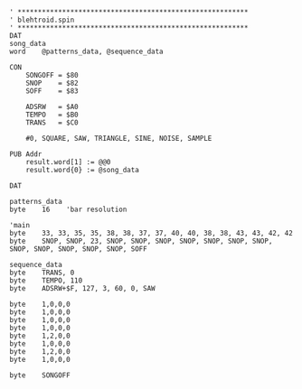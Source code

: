 
    ' *********************************************************
    ' blehtroid.spin
    ' *********************************************************
    DAT
    song_data
    word    @patterns_data, @sequence_data

    CON
        SONGOFF = $80
        SNOP    = $82
        SOFF    = $83

        ADSRW   = $A0
        TEMPO   = $B0
        TRANS   = $C0

        #0, SQUARE, SAW, TRIANGLE, SINE, NOISE, SAMPLE

    PUB Addr
        result.word[1] := @@0
        result.word{0} := @song_data

    DAT

    patterns_data
    byte    16    'bar resolution

    'main
    byte    33, 33, 35, 35, 38, 38, 37, 37, 40, 40, 38, 38, 43, 43, 42, 42
    byte    SNOP, SNOP, 23, SNOP, SNOP, SNOP, SNOP, SNOP, SNOP, SNOP, SNOP, SNOP, SNOP, SNOP, SNOP, SOFF

    sequence_data
    byte    TRANS, 0
    byte    TEMPO, 110
    byte    ADSRW+$F, 127, 3, 60, 0, SAW

    byte    1,0,0,0
    byte    1,0,0,0
    byte    1,0,0,0
    byte    1,0,0,0
    byte    1,2,0,0
    byte    1,0,0,0
    byte    1,2,0,0
    byte    1,0,0,0

    byte    SONGOFF
